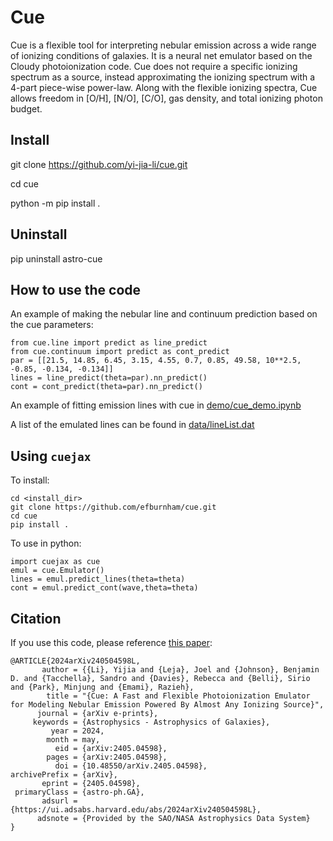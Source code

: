 # Cue
Cue is a flexible tool for interpreting nebular emission across a wide range of ionizing conditions of galaxies. It is a neural net emulator based on the Cloudy photoionization code. Cue does not require a specific ionizing spectrum as a source, instead approximating the ionizing spectrum with a 4-part piece-wise power-law. Along with the flexible ionizing spectra, Cue allows freedom in [O/H], [N/O], [C/O], gas density, and total ionizing photon budget.

## Install
git clone https://github.com/yi-jia-li/cue.git

cd cue

python -m pip install .

## Uninstall

pip uninstall astro-cue

## How to use the code

An example of making the nebular line and continuum prediction based on the cue parameters: 
```
from cue.line import predict as line_predict
from cue.continuum import predict as cont_predict
par = [[21.5, 14.85, 6.45, 3.15, 4.55, 0.7, 0.85, 49.58, 10**2.5, -0.85, -0.134, -0.134]]
lines = line_predict(theta=par).nn_predict()
cont = cont_predict(theta=par).nn_predict()
```

An example of fitting emission lines with cue in [demo/cue_demo.ipynb](https://github.com/yi-jia-li/cue/blob/main/demo/cue_demo.ipynb)


A list of the emulated lines can be found in [data/lineList.dat](https://github.com/yi-jia-li/cue/blob/main/src/cue/data/lineList.dat)

## Using `cuejax`

To install:

```
cd <install_dir>
git clone https://github.com/efburnham/cue.git
cd cue
pip install .
```

To use in python:

```
import cuejax as cue
emul = cue.Emulator()
lines = emul.predict_lines(theta=theta)
cont = emul.predict_cont(wave,theta=theta)
```

## Citation

If you use this code, please reference [this paper](https://ui.adsabs.harvard.edu/abs/2024arXiv240504598L/abstract):
```
@ARTICLE{2024arXiv240504598L,
       author = {{Li}, Yijia and {Leja}, Joel and {Johnson}, Benjamin D. and {Tacchella}, Sandro and {Davies}, Rebecca and {Belli}, Sirio and {Park}, Minjung and {Emami}, Razieh},
        title = "{Cue: A Fast and Flexible Photoionization Emulator for Modeling Nebular Emission Powered By Almost Any Ionizing Source}",
      journal = {arXiv e-prints},
     keywords = {Astrophysics - Astrophysics of Galaxies},
         year = 2024,
        month = may,
          eid = {arXiv:2405.04598},
        pages = {arXiv:2405.04598},
          doi = {10.48550/arXiv.2405.04598},
archivePrefix = {arXiv},
       eprint = {2405.04598},
 primaryClass = {astro-ph.GA},
       adsurl = {https://ui.adsabs.harvard.edu/abs/2024arXiv240504598L},
      adsnote = {Provided by the SAO/NASA Astrophysics Data System}
}
```
